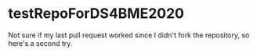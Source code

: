 # testRepoForDS4BME2020

Not sure if my last pull request worked since I didn't fork the repository, so here's a second try. 

